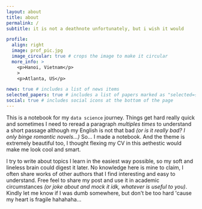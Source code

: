 ```yaml
---
layout: about
title: about
permalink: /
subtitle: it is not a deathnote unfortunately, but i wish it would 

profile:
  align: right
  image: prof_pic.jpg
  image_circular: true # crops the image to make it circular
  more_info: >
    <p>Hanoi, Vietnam</p>
    >
    <p>Atlanta, US</p>

news: true # includes a list of news items
selected_papers: true # includes a list of papers marked as "selected={true}"
social: true # includes social icons at the bottom of the page
---
```


This is a notebook for my `data science` journey. Things get hard really quick and sometimes I need to reread a paragraph *multiples times* to understand a short passage although my English is not that bad *(or is it really bad? I only binge romantic novels...)* So... I made a notebook. And the theme is extremely beautiful too, I thought flexing my CV in this aethestic would make me look cool and smart. 

I try to write about topics I learn in the easiest way possible, so my soft and lineless brain could digest it later. No knowledge here is mine to claim, I often share works of other authors that I find interesting and easy to understand. Free feel to share my post and use it in academic circumstances *(or joke about and mock it idk, whatever is useful to you)*. Kindly let me know if I was dumb somewhere, but don't be too hard 'cause my heart is fragile hahahaha...
